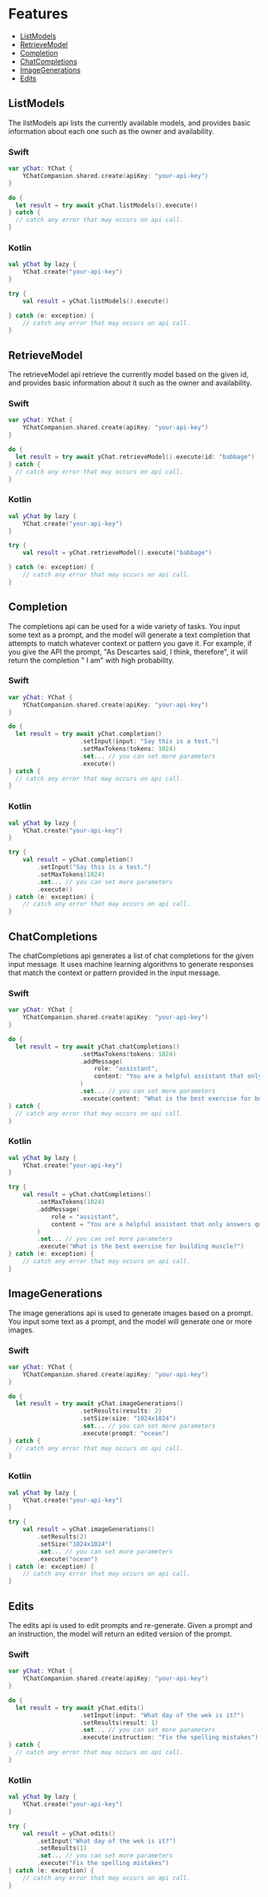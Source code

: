 # Features

- [ListModels](#listModels)
- [RetrieveModel](#retrieveModel)
- [Completion](#completion)
- [ChatCompletions](#chatcompletions)
- [ImageGenerations](#imagegenerations)
- [Edits](#edits)

## ListModels

The listModels api lists the currently available models, and provides basic information about each one such as the owner and availability.

### Swift

```swift
var yChat: YChat {
    YChatCompanion.shared.create(apiKey: "your-api-key") 
}

do {
  let result = try await yChat.listModels().execute()
} catch {
  // catch any error that may occurs on api call.  
}
```

### Kotlin

```kotlin
val yChat by lazy {
    YChat.create("your-api-key")
}

try {
    val result = yChat.listModels().execute()

} catch (e: exception) {
    // catch any error that may occurs on api call.  
}
```

## RetrieveModel

The retrieveModel api retrieve the currently model based on the given id, and provides basic information about it such as the owner and availability.

### Swift

```swift
var yChat: YChat {
    YChatCompanion.shared.create(apiKey: "your-api-key") 
}

do {
  let result = try await yChat.retrieveModel().execute(id: "babbage")
} catch {
  // catch any error that may occurs on api call.  
}
```

### Kotlin

```kotlin
val yChat by lazy {
    YChat.create("your-api-key")
}

try {
    val result = yChat.retrieveModel().execute("babbage")

} catch (e: exception) {
    // catch any error that may occurs on api call.  
}
```

## Completion

The completions api can be used for a wide variety of tasks. You input some text as a prompt, and the model will generate a text completion that attempts to match whatever context or pattern you gave it. For example, if you give the API the prompt, "As Descartes said, I think, therefore", it will return the completion " I am" with high probability.

### Swift

```swift
var yChat: YChat {
    YChatCompanion.shared.create(apiKey: "your-api-key") 
}

do {
  let result = try await yChat.completion()
                    .setInput(input: "Say this is a test.")
                    .setMaxTokens(tokens: 1024)
                    .set... // you can set more parameters
                    .execute()
} catch {
  // catch any error that may occurs on api call.  
}
```

### Kotlin

```kotlin
val yChat by lazy {
    YChat.create("your-api-key")
}

try {
    val result = yChat.completion()
        .setInput("Say this is a test.")
        .setMaxTokens(1024)
        .set... // you can set more parameters
        .execute()
} catch (e: exception) {
    // catch any error that may occurs on api call.  
}
```

## ChatCompletions

The chatCompletions api generates a list of chat completions for the given input message. It uses machine learning algorithms to generate responses that match the context or pattern provided in the input message.

### Swift

```swift
var yChat: YChat {
    YChatCompanion.shared.create(apiKey: "your-api-key") 
}

do {
  let result = try await yChat.chatCompletions()
                    .setMaxTokens(tokens: 1024)
                    .addMessage(
                        role: "assistant",
                        content: "You are a helpful assistant that only answers questions related to fitness"
                    )
                    .set... // you can set more parameters
                    .execute(content: "What is the best exercise for building muscle?")
} catch {
  // catch any error that may occurs on api call.  
}
```

### Kotlin

```kotlin
val yChat by lazy {
    YChat.create("your-api-key")
}

try {
    val result = yChat.chatCompletions()
        .setMaxTokens(1024)
        .addMessage(
            role = "assistant",
            content = "You are a helpful assistant that only answers questions related to fitness"
        )
        .set... // you can set more parameters
        .execute("What is the best exercise for building muscle?")
} catch (e: exception) {
    // catch any error that may occurs on api call.  
}
```

## ImageGenerations

The image generations api is used to generate images based on a prompt. You input some text as a prompt, and the model will generate one or more images.

### Swift

```swift
var yChat: YChat {
    YChatCompanion.shared.create(apiKey: "your-api-key") 
}

do {
  let result = try await yChat.imageGenerations()
                    .setResults(results: 2)
                    .setSize(size: "1024x1024")
                    .set... // you can set more parameters
                    .execute(prompt: "ocean")
} catch {
  // catch any error that may occurs on api call.  
}
```

### Kotlin

```kotlin
val yChat by lazy {
    YChat.create("your-api-key")
}

try {
    val result = yChat.imageGenerations()
        .setResults(2)
        .setSize("1024x1024")
        .set... // you can set more parameters
        .execute("ocean")
} catch (e: exception) {
    // catch any error that may occurs on api call.  
}
```

## Edits

The edits api is used to edit prompts and re-generate. Given a prompt and an instruction, the model will return an edited version of the prompt.

### Swift

```swift
var yChat: YChat {
    YChatCompanion.shared.create(apiKey: "your-api-key") 
}

do {
  let result = try await yChat.edits()
                    .setInput(input: "What day of the wek is it?")
                    .setResults(result: 1)
                    .set... // you can set more parameters
                    .execute(instruction: "Fix the spelling mistakes")
} catch {
  // catch any error that may occurs on api call.  
}
```

### Kotlin

```kotlin
val yChat by lazy {
    YChat.create("your-api-key")
}

try {
    val result = yChat.edits()
        .setInput("What day of the wek is it?")
        .setResults(1)
        .set... // you can set more parameters
        .execute("Fix the spelling mistakes")
} catch (e: exception) {
    // catch any error that may occurs on api call.  
}
```